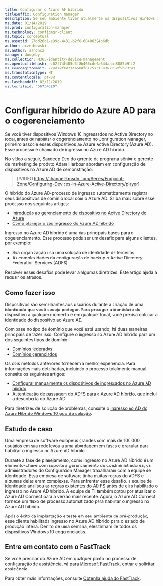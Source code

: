 ```yaml
---
title: Configurar o Azure AD híbrido
titleSuffix: Configuration Manager
description: Se seu ambiente tiver atualmente os dispositivos Windows 10 ingressados no domínio, configurar híbrido do Azure AD antes de habilitar o cogerenciamento
ms.date: 01/14/2019
ms.prod: configuration-manager
ms.technology: configmgr-client
ms.topic: conceptual
ms.assetid: 27dd26d1-e99c-4431-b2f8-60406394b6db
author: aczechowski
ms.author: aaroncz
manager: dougeby
ms.collection: M365-identity-device-management
ms.openlocfilehash: ec02f740485d3f8b466cde0a644aaaa8885b91f2
ms.sourcegitcommit: 874d78f08714a509f61c52b154387268f5b73242
ms.translationtype: MT
ms.contentlocale: pt-BR
ms.lasthandoff: 02/12/2019
ms.locfileid: "56754520"
---
```

# <a name="set-up-hybrid-azure-ad-for-co-management"></a>Configurar híbrido do Azure AD para o cogerenciamento

Se você tiver dispositivos Windows 10 ingressados no Active Directory no local, antes de habilitar o cogerenciamento no Configuration Manager, primeiro associe esses dispositivos ao Azure Active Directory (Azure AD). Esse processo é chamado de ingresso no Azure AD híbrido. 

No vídeo a seguir, Sandeep Deo do gerente de programa sênior e gerente de marketing de produto Adam Harbour abordam em configuração de dispositivos no Azure AD de demonstração:

> [!VIDEO https://channel9.msdn.com/Series/Endpoint-Zone/Configuring-Devices-in-Azure-Active-Directory/player]

O híbrido do Azure AD-processo de ingresso automaticamente registra seus dispositivos de domínio local com o Azure AD. Saiba mais sobre esse processo nos seguintes artigos:
- [Introdução ao gerenciamento de dispositivo no Active Directory do Azure](https://docs.microsoft.com/azure/active-directory/device-management-introduction) 
- [Como planejar o seu ingresso do Azure AD híbrido](https://docs.microsoft.com/azure/active-directory/devices/hybrid-azuread-join-plan)

Ingresso no Azure AD híbrido é uma das principais bases para o cogerenciamento. Esse processo pode ser um desafio para alguns clientes, por exemplo:
- Sua organização usa uma solução de identidade de terceiros 
- As complexidades da configuração de backup o Active Directory Federation Services (ADFS)

Resolver esses desafios pode levar a algumas diretrizes. Este artigo ajuda a reduzir os atrasos.


## <a name="how-to-do-it"></a>Como fazer isso

Dispositivos são semelhantes aos usuários durante a criação de uma identidade que você deseja proteger. Para proteger a identidade do dispositivo a qualquer momento e em qualquer local, você precisa colocar a identidade do dispositivo ao Azure AD.

Com base no tipo de domínio que você está usando, há duas maneiras principais de fazer isso. Configure o ingresso no Azure AD híbrido para um dos seguintes tipos de domínio:  
- [Domínios federados](https://docs.microsoft.com/azure/active-directory/devices/hybrid-azuread-join-federated-domains)  
- [Domínios gerenciados](https://docs.microsoft.com/azure/active-directory/devices/hybrid-azuread-join-managed-domains)  

Os dois métodos anteriores fornecem a melhor experiência. Para informações mais detalhadas, incluindo o processo totalmente manual, consulte os seguintes artigos:
- [Configurar manualmente os dispositivos de ingressados no Azure AD híbrido](https://docs.microsoft.com/azure/active-directory/device-management-hybrid-azuread-joined-devices-setup)  
- [Autenticação de passagem do ADFS para o Azure AD híbrido](https://docs.microsoft.com/windows-server/identity/ad-fs/ad-fs-overview), que inclui a descoberta do Azure AD  

Para diretrizes de solução de problemas, consulte o [ingresso no AD do Azure Híbrido Windows 10 guia de solução](https://docs.microsoft.com/azure/active-directory/devices/troubleshoot-hybrid-join-windows-current).



## <a name="case-study"></a>Estudo de caso

Uma empresa de software europeus grandes com mais de 100.000 usuários em sua rede levou a uma abordagem em fases e granular para habilitar o ingresso no Azure AD híbrido.

Durante a fase de planejamento, como ingresso no Azure AD híbrido é um elemento-chave com suporte a gerenciamento de coadministradores, os administradores do Configuration Manager trabalharam com a equipe de identidade. Essa empresa de software tinha muitas regras do ADFS e algumas delas eram complexas. Para enfrentar esse desafio, a equipe de identidade analisou as regras existentes do AD FS antes de eles habilitado o ingresso no Azure AD híbrido. A equipe de TI também optou por atualizar o Azure AD Connect para a versão mais recente. Agora, o Azure AD Connect fornece um fluxo de processo automatizado para habilitar o ingresso no Azure AD híbrido.

Após o êxito da implantação e teste em seu ambiente de pré-produção, esse cliente habilitada ingresso no Azure AD híbrido para o estado de produção inteira. Dentro de uma semana, eles tinham de todos os dispositivos Windows 10 cogerenciados.



## <a name="contact-fasttrack"></a>Entre em contato com o FastTrack

Se você precisar do Azure AD em qualquer ponto no processo de configuração de assistência, vá para [Microsoft FastTrack](https://Microsoft.com/FastTrack/), entrar e solicitar assistência. 

Para obter mais informações, consulte [Obtenha ajuda do FastTrack](/sccm/comanage/quickstart-fasttrack). 

